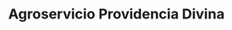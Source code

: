 ---
title: "Agroservicio Providencia Divina"
url: /masaya/agroservicio-providencia-divina/
shop: comercio
---
